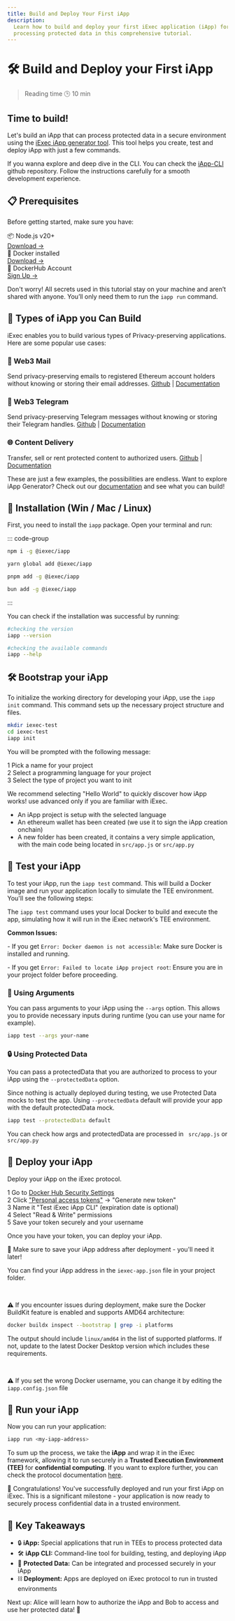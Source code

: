 ```yaml
---
title: Build and Deploy Your First iApp
description:
  Learn how to build and deploy your first iExec application (iApp) for
  processing protected data in this comprehensive tutorial.
---
```


# 🛠️ Build and Deploy your First iApp

> Reading time 🕒 10 min

<div class="bg-gradient-to-r from-[#fcd15a] to-[#ffad4d] rounded-[6px] px-8 pb-4 text-gray-800 max-w-3xl mx-auto mb-6">
  <h2 class="text-2xl font-bold mt-0 border-none!">Time to build!</h2>
  <p>Let's build an iApp that can process protected data in a secure environment using the <a href="/references/iapp-generator" target="_blank" class="!text-gray-900 !font-bold underline hover:!text-black">iExec iApp generator tool</a>. This tool helps you create, test and deploy iApp with just a few commands.</p>
</div>

If you wanna explore and deep dive in the CLI. You can check the
[iApp-CLI](https://github.com/iExecBlockchainComputing/iapp/tree/main/cli)
github repository. Follow the instructions carefully for a smooth development
experience.

## 📋 Prerequisites

Before getting started, make sure you have:

<div class="flex flex-col gap-2 my-4 pl-0">
  <div class="flex items-center gap-4 text-left">
    <div class="flex items-center gap-1 flex-1 text-sm font-medium">
      📦 Node.js v20+
    </div>
    <a target="_blank" href="https://nodejs.org/en/" class="no-underline! text-sm ml-auto hover:underline!">Download →</a>
  </div>
   <div class="flex items-center gap-4 text-left">
    <div class="flex items-center gap-1 flex-1 text-sm font-medium">
      🐳 Docker installed
    </div>
    <a target="_blank" href="https://docker.com/" class="no-underline! text-sm ml-auto hover:underline!">Download →</a>
  </div>
  
  <div class="flex items-center gap-4 text-left">
    <div class="flex items-center gap-1 flex-1 text-sm font-medium">
      🐳 DockerHub Account
    </div>
    <a target="_blank" href="https://hub.docker.com/" class="no-underline! text-sm ml-auto hover:underline!">Sign Up →</a>
  </div>
</div>

<div class="bg-gradient-to-r from-fuchsia-400/10 to-fuchsia-400/5 rounded-[6px] p-6 border-l-4 border-fuchsia-700 mb-6">
  <p class="m-0!">Don't worry! All secrets used in this tutorial stay on your machine and aren’t shared with anyone. You’ll only need them to run the <code>iapp run</code> command.</p>
</div>

## 🚀 Types of iApp you Can Build

iExec enables you to build various types of Privacy-preserving applications.
Here are some popular use cases:

### 📧 Web3 Mail

Send privacy-preserving emails to registered Ethereum account holders without
knowing or storing their email addresses.
[Github](https://github.com/iExecBlockchainComputing/web3mail-sdk/tree/main/dapp)
| [Documentation](/references/web3mail)

### 💬 Web3 Telegram

Send privacy-preserving Telegram messages without knowing or storing their
Telegram handles.
[Github](https://github.com/iExecBlockchainComputing/web3telegram-sdk/tree/main/dapp)
| [Documentation](/references/web3telegram)

### 🌐 Content Delivery

Transfer, sell or rent protected content to authorized users.
[Github](https://github.com/iExecBlockchainComputing/dataprotector-sdk/tree/main/packages/protected-data-delivery-dapp)
| [Documentation](/references/dataProtector/dataProtectorSharing)

<div class="bg-gradient-to-r from-fuchsia-400/10 to-fuchsia-400/5 rounded-[6px] p-6 border-l-4 border-fuchsia-700 mb-6">
  <p class="m-0!">These are just a few examples, the possibilities are endless. Want to explore iApp Generator? Check out our <a href="/references/iapp-generator" target="_blank">documentation</a> and see what you can build!</p>
</div>

## 💾 Installation (Win / Mac / Linux)

First, you need to install the `iapp` package. Open your terminal and run:

::: code-group

```sh [npm]
npm i -g @iexec/iapp
```

```sh [yarn]
yarn global add @iexec/iapp
```

```sh [pnpm]
pnpm add -g @iexec/iapp
```

```sh [bun]
bun add -g @iexec/iapp
```

:::

You can check if the installation was successful by running:

```sh
#checking the version
iapp --version

#checking the available commands
iapp --help
```

## 🛠️ Bootstrap your iApp

To initialize the working directory for developing your iApp, use the
`iapp init` command. This command sets up the necessary project structure and
files.

```sh
mkdir iexec-test
cd iexec-test
iapp init
```

You will be prompted with the following message:

<CLIDemo
  initialCommand="iapp init"
  asciiText="iApp"
  :steps="[
    {
      showAt: 2,
      completeAt: 4,
      question: 'What is your project name? (A folder with this name will be created)',
      answer: 'hello-world',
      showTyping: true,
      isComplete: false
    },
    {
      showAt: 4,
      completeAt: 6,
      question: 'Which language do you want to use?',
      answer: 'JavaScript',
      options: [
        { label: 'JavaScript', selected: true },
        { label: 'Python', selected: false }
      ],
      highlighted: false,
      isComplete: false
    },
    {
      showAt: 6,
      completeAt: 8,
      question: 'What kind of project do you want to init?',
      answer: 'Hello World',
      options: [
        { label: 'Hello World - iapp quick start', selected: true },
        { label: 'advanced', selected: false }
      ],
      highlighted: false,
      isComplete: false
    }
  ]"
  :completionStep="8"
  :completionMessage="'Generating your iApp...'"
  :completionItems="[
    '📁 Created hello-world/',
    '📄 Added package.json',
    '🐳 Added Dockerfile',
    '⚙️ Added iExec configuration'
  ]"
  :successMessage="'Your iApp is ready!'"
/>

<div class="flex flex-col gap-2.5 my-6">
  <div class="flex items-center gap-3">
    <span class="bg-gray-950 text-sm text-white w-6 h-6 rounded-full flex items-center justify-center font-medium">1</span>
    <span>Pick a name for your project</span>
  </div>
</div>

<div class="flex flex-col gap-2.5 my-6">
  <div class="flex items-center gap-3">
    <span class="bg-gray-950 text-sm text-white w-6 h-6 rounded-full flex items-center justify-center font-medium">2</span>
    <span>Select a programming language for your project</span>
  </div>
</div>

<div class="flex flex-col gap-2.5 my-6">
  <div class="flex items-center gap-3">
    <span class="bg-gray-950 text-sm text-white w-6 h-6 rounded-full flex items-center justify-center font-medium">3</span>
    <span>Select the type of project you want to init</span>
  </div>
</div>

<div class="bg-gradient-to-r from-fuchsia-400/10 to-fuchsia-400/5 rounded-[6px] p-6 border-l-4 border-fuchsia-700 mb-6">
  <p class="m-0!">We recommend selecting <span class="text-fuchsia-700 font-semibold">"Hello World"</span> to quickly discover how iApp works! use <span class="text-fuchsia-700 font-semibold">advanced</span> only if you are familiar with iExec.</p>
</div>

- An iApp project is setup with the selected language
- An ethereum wallet has been created (we use it to sign the iApp creation
  onchain)
- A new folder has been created, it contains a very simple application, with the
  main code being located in `src/app.js` or `src/app.py`

## 🧪 Test your iApp

To test your iApp, run the `iapp test` command. This will build a Docker image
and run your application locally to simulate the TEE environment. You'll see the
following steps:

<CLIDemo
  initialCommand="iapp test"
  :steps="[
    {
      showAt: 2,
      question: 'No app secret is configured (from iapp.config.json)',
      answer: '',
      showTyping: false,
      isComplete: true
    },
    {
      showAt: 3,
      question: 'App docker image built (sha256:9cc0de820aaaf8f86700a3ec4082fe69b9e9a48a117ebb0ade0d82d0879cbe41)',
      answer: '',
      showTyping: false,
      isComplete: true
    },
    {
      showAt: 4,
      question: 'App docker image ran and exited successfully.',
      answer: '',
      showTyping: false,
      isComplete: true
    },
    {
      showAt: 5,
      completeAt: 6,
      question: 'Would you like to see the app logs? (12 lines)',
      answer: 'no',
      options: [
        { label: 'yes', selected: false },
        { label: 'no', selected: true }
      ],
      highlighted: false,
      showTyping: false,
      isComplete: false
    },
    {
      showAt: 7,
      question: 'Checked app output',
      answer: '',
      showTyping: false,
      isComplete: true
    },
    {
      showAt: 8,
      completeAt: 10,
      question: 'Would you like to see the result? (View ./output/)',
      answer: 'yes',
      options: [
        { label: 'yes', selected: true },
        { label: 'no', selected: false }
      ],
      highlighted: false,
      showTyping: false,
      isComplete: false
    }
  ]"
  :completionStep="11"
  :completionMessage="'📁 output directory content:'"
  :completionItems="[
    '└ computed.json',
    '└ result.txt'
  ]"
  :successMessage="'hello world'"
  :autoRestart="true"
/>

The `iapp test` command uses your local Docker to build and execute the app,
simulating how it will run in the iExec network's TEE environment.

<div class="bg-gradient-to-r from-fuchsia-400/10 to-fuchsia-400/5 rounded-[6px] p-6 border-l-4 border-fuchsia-700 mb-6">
  <p class="m-0!"><strong>Common Issues:</strong></p>
  <p class="m-0!">- If you get <code>Error: Docker daemon is not accessible</code>: Make sure Docker is installed and running.</p>
  <p class="m-0!">- If you get <code>Error: Failed to locate iApp project root</code>: Ensure you are in your project folder before proceeding.</p>
</div>

### 🧩 Using Arguments

You can pass arguments to your iApp using the `--args` option. This allows you
to provide necessary inputs during runtime (you can use your name for example).

```sh
iapp test --args your-name
```

### 🔒 Using Protected Data

You can pass a protectedData that you are authorized to process to your iApp
using the `--protectedData` option.

Since nothing is actually deployed during testing, we use Protected Data mocks
to test the app. Using `--protectedData` default will provide your app with the
default protectedData mock.

```sh
iapp test --protectedData default
```

<div class="bg-gradient-to-r from-fuchsia-400/10 to-fuchsia-400/5 rounded-[6px] p-6 border-l-4 border-fuchsia-700 mb-6">
  <p class="m-0!">You can check how args and protectedData are processed in <code> src/app.js</code> or <code> src/app.py</code></p>
</div>

## 🚀 Deploy your iApp

Deploy your iApp on the iExec protocol.

<div class="flex flex-col gap-2.5 my-6">
  <div class="flex items-center gap-3">
    <span class="bg-gray-950 text-sm text-white w-6 h-6 rounded-full flex items-center justify-center font-medium">1</span>
    <span>Go to <a href="https://hub.docker.com/settings/security" target="_blank">Docker Hub Security Settings</a></span>
  </div>
  <div class="flex items-center gap-3">
    <span class="bg-gray-950 text-sm text-white w-6 h-6 rounded-full flex items-center justify-center font-medium">2</span>
    <span>Click <a href="https://app.docker.com/settings/personal-access-tokens" target="_blank">"Personal access tokens"</a> → "Generate new token"</span>
  </div>
  <div class="flex items-center gap-3">
    <span class="bg-gray-950 text-sm text-white w-6 h-6 rounded-full flex items-center justify-center font-medium">3</span>
    <span>Name it "Test iExec iApp CLI" (expiration date is optional)</span>
  </div>
  <div class="flex items-center gap-3">
    <span class="bg-gray-950 text-sm text-white w-6 h-6 rounded-full flex items-center justify-center font-medium">4</span>
    <span>Select "Read & Write" permissions</span>
  </div>
  <div class="flex items-center gap-3">
    <span class="bg-gray-950 text-sm text-white w-6 h-6 rounded-full flex items-center justify-center font-medium">5</span>
    <span>Save your token securely and your username</span>
  </div>
</div>

Once you have your token, you can deploy your iApp.

<template v-if="selectedChain === 42161">
  <CLIDemo
    initialCommand="iapp deploy --chain arbitrum-mainnet"
    asciiText="Deploy"
    :steps="arbitrumSteps"
    :completionStep="15"
    :completionMessage="'Deployment of your iApp completed successfully:'"
    :completionItems="arbitrumCompletionItems"
    :successMessage="'Run iapp run 0x1f80DCebc2EAAff0Db7156413C43B7e88D189923 to execute your iApp on an iExec TEE worker'"
    :autoRestart="true"
  />
</template>

<template v-else>
  <CLIDemo
    initialCommand="iapp deploy"
    asciiText="Deploy"
    :steps="bellecourSteps"
    :completionStep="14"
    :completionMessage="'Deployment of your iApp completed successfully:'"
    :completionItems="bellecourCompletionItems"
    :successMessage="'Run iapp run 0x1f80DCebc2EAAff0Db7156413C43B7e88D189923 to execute your iApp on an iExec TEE worker'"
    :autoRestart="true"
  />
</template>

<div class="bg-gradient-to-r from-fuchsia-400/10 to-fuchsia-400/5 rounded-[6px] p-6 border-l-4 border-fuchsia-700 mb-6">
  <p class="m-0!">📝 Make sure to save your <span class="text-fuchsia-700 font-semibold">iApp address</span> after deployment - you'll need it later!</p>
  <p class="m-0!">You can find your iApp address in the <code>iexec-app.json</code> file in your project folder.</p>
  <br>
  <p class="m-0!">⚠️  If you encounter issues during deployment, make sure the Docker BuildKit feature is enabled and supports AMD64 architecture:</p>

```sh
docker buildx inspect --bootstrap | grep -i platforms
```

  <p class="m-0!">The output should include <code>linux/amd64</code> in the list of supported platforms. If not, update to the latest Docker Desktop version which includes these requirements.</p>
  <br>
  <p class="m-0!">⚠️  If you set the wrong Docker username, you can change it by editing the <code>iapp.config.json</code> file</p>
</div>

## 🏃 Run your iApp

Now you can run your application:

```sh
iapp run <my-iapp-address>
```

To sum up the process, we take the **iApp** and wrap it in the iExec framework,
allowing it to run securely in a **Trusted Execution Environment (TEE)** for
**confidential computing**. If you want to explore further, you can check the
protocol documentation [here](https://protocol.docs.iex.ec/).

<div class="bg-gradient-to-r from-green-400/10 to-green-400/5 rounded-[6px] p-6 border-l-4 border-green-600 mb-6">
  <p class="m-0!">🎉 Congratulations! You've successfully deployed and run your first iApp on iExec. This is a significant milestone - your application is now ready to securely process confidential data in a trusted environment.</p>
</div>

## 🎯 Key Takeaways

- 🔒 **iApp:** Special applications that run in TEEs to process protected data
- 🛠️ **iApp CLI:** Command-line tool for building, testing, and deploying iApp
- 🔐 **Protected Data:** Can be integrated and processed securely in your iApp
- ⛓️ **Deployment:** Apps are deployed on iExec protocol to run in trusted
  environments

<div class="bg-gradient-to-r from-green-400/10 to-green-400/5 rounded-[6px] p-6 border-l-4 border-green-600 mb-6">
  <p class="m-0!">Next up: Alice will learn how to authorize the iApp and Bob to access and use her protected data!  🚀</p>
</div>

<script setup>
import InfoIcon from '@/components/InfoIcon.vue'
import CLIDemo from '@/components/CLIDemo.vue';
import { computed } from 'vue';
import useUserStore from '@/stores/useUser.store';

const userStore = useUserStore();
const selectedChain = computed(() => userStore.getCurrentChainId());

const arbitrumSteps = [
  {
    showAt: 2,
    question: 'Using chain arbitrum-mainnet',
    answer: '',
    showTyping: false,
    isComplete: true
  },
  {
    showAt: 3,
    question: 'This method requires sending blockchain transactions, transaction fees will be applied. Would you like to continue?',
    answer: 'Yes',
    options: [
      { label: 'Yes', selected: true },
      { label: 'no', selected: false }
    ],
    highlighted: false,
    showTyping: false,
    isComplete: false
  },
  {
    showAt: 4,
    question: 'Using saved walletPrivateKey (from iapp.config.json)',
    answer: '',
    showTyping: false,
    isComplete: true
  },
  {
    showAt: 5,
    completeAt: 7,
    question: 'What is your username on DockerHub? (It will be used to properly tag the Docker image)',
    answer: 'bob',
    showTyping: true,
    isComplete: false
  },
  {
    showAt: 7,
    completeAt: 9,
    question: 'What is your DockerHub access token?',
    answer: '**********************',
    showTyping: true,
    isComplete: false
  },
  {
    showAt: 9,
    completeAt: 11,
    question: 'What is the version of your iApp?',
    answer: '0.0.1',
    showTyping: true,
    isComplete: false
  },
  {
    showAt: 11,
    question: 'Docker image built (sha256:a53fc4c480f482c384a13266ea2cb6cc5572733c866c44a5f604f4bfab3a744a) and tagged bob/hello-world:0.0.1',
    answer: '',
    showTyping: false,
    isComplete: true
  },
  {
    showAt: 12,
    question: 'Pushed image bob/hello-world:0.0.1 on dockerhub',
    answer: '',
    showTyping: false,
    isComplete: true
  },
  {
    showAt: 13,
    question: 'Pushed TEE image bob/hello-world:0.0.1-tee-scone-5.9.1-v16-ce3a01d9c5d7 on dockerhub',
    answer: '',
    showTyping: false,
    isComplete: true
  },
  {
    showAt: 14,
    question: 'TEE app deployed',
    answer: '',
    showTyping: false,
    isComplete: true
  }
];

const bellecourSteps = [
  {
    showAt: 2,
    question: 'Using chain bellecour',
    answer: '',
    showTyping: false,
    isComplete: true
  },
  {
    showAt: 3,
    question: 'Using saved walletPrivateKey (from iapp.config.json)',
    answer: '',
    showTyping: false,
    isComplete: true
  },
  {
    showAt: 4,
    completeAt: 6,
    question: 'What is your username on DockerHub? (It will be used to properly tag the Docker image)',
    answer: 'bob',
    showTyping: true,
    isComplete: false
  },
  {
    showAt: 6,
    completeAt: 8,
    question: 'What is your DockerHub access token?',
    answer: '**********************',
    showTyping: true,
    isComplete: false
  },
  {
    showAt: 8,
    completeAt: 10,
    question: 'What is the version of your iApp?',
    answer: '0.0.1',
    showTyping: true,
    isComplete: false
  },
  {
    showAt: 10,
    question: 'Docker image built (sha256:a53fc4c480f482c384a13266ea2cb6cc5572733c866c44a5f604f4bfab3a744a) and tagged bob/hello-world:0.0.1',
    answer: '',
    showTyping: false,
    isComplete: true
  },
  {
    showAt: 11,
    question: 'Pushed image bob/hello-world:0.0.1 on dockerhub',
    answer: '',
    showTyping: false,
    isComplete: true
  },
  {
    showAt: 12,
    question: 'Pushed TEE image bob/hello-world:0.0.1-tee-scone-5.9.1-v16-ce3a01d9c5d7 on dockerhub',
    answer: '',
    showTyping: false,
    isComplete: true
  },
  {
    showAt: 13,
    question: 'TEE app deployed',
    answer: '',
    showTyping: false,
    isComplete: true
  }
];

const arbitrumCompletionItems = [
  '└ Docker image: bob/hello-world:0.0.1-tee-scone-5.9.1-v16-ce3a01d9c5d7',
  '└ iApp address: 0x1f80DCebc2EAAff0Db7156413C43B7e88D189923'
];

const bellecourCompletionItems = [
  '└ Docker image: bob/hello-world:0.0.1-tee-scone-5.9.1-v16-ce3a01d9c5d7',
  '└ iApp address: 0x1f80DCebc2EAAff0Db7156413C43B7e88D189923'
];
</script>
